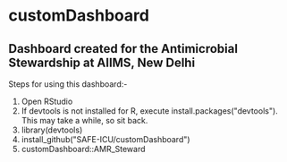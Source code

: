 # customDashboard
## Dashboard created for the Antimicrobial Stewardship at AIIMS, New Delhi

Steps for using this dashboard:-

1. Open RStudio
2. If devtools is not installed for R, execute install.packages("devtools"). This may take a while, so sit back.
3. library(devtools)
4. install_github("SAFE-ICU/customDashboard")
5. customDashboard::AMR_Steward
